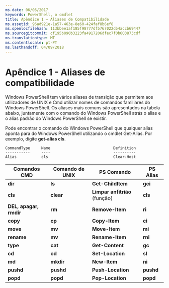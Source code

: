 ```yaml
---
ms.date: 06/05/2017
keywords: PowerShell, o cmdlet
title: Apêndice 1 – Aliases de Compatibilidade
ms.assetid: 96ad921e-1a57-463e-8e60-424faf8b6ef8
ms.openlocfilehash: 113bbee1af185f98777df5767022d54accb69447
ms.sourcegitcommit: cf195b090b3223fa4917206dfec7f0b603873cdf
ms.translationtype: MT
ms.contentlocale: pt-PT
ms.lasthandoff: 04/09/2018
---
```

# <a name="appendix-1---compatibility-aliases"></a>Apêndice 1 - Aliases de compatibilidade

Windows PowerShell tem vários aliases de transição que permitem aos utilizadores de UNIX e Cmd utilizar nomes de comandos familiares do Windows PowerShell. Os aliases mais comuns são apresentados na tabela abaixo, juntamente com o comando do Windows PowerShell atrás o alias e o alias padrão do Windows PowerShell se existir.

Pode encontrar o comando do Windows PowerShell que qualquer alias aponta para do Windows PowerShell utilizando o cmdlet Get-Alias. Por exemplo, digite **get-alias cls**.

```
CommandType     Name                            Definition
-----------     ----                            ----------
Alias           cls                             Clear-Host
```

|Comandos CMD|Comando de UNIX|PS Comando|PS Alias|
|---------------|----------------|--------------|------------|
|**dir**|**ls**|**Get-ChildItem**|**gci**|
|**cls**|**clear**|**Limpar anfitrião** (função)|**cls**|
|**DEL, apagar, rmdir**|**rm**|**Remove-Item**|**ri**|
|**copy**|**cp**|**Copy-Item**|**ci**|
|**move**|**mv**|**Move-Item**|**mi**|
|**rename**|**mv**|**Rename-Item**|**rni**|
|**type**|**cat**|**Get-Content**|**gc**|
|**cd**|**cd**|**Set-Location**|**sl**|
|**md**|**mkdir**|**New-Item**|**ni**|
|**pushd**|**pushd**|**Push-Location**|**pushd**|
|**popd**|**popd**|**Pop-Location**|**popd**|